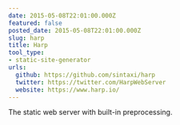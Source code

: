 ```yaml
---
date: 2015-05-08T22:01:00.000Z
featured: false
posted_date: 2015-05-08T22:01:00.000Z
slug: harp
title: Harp
tool_type:
- static-site-generator
urls:
  github: https://github.com/sintaxi/harp
  twitter: https://twitter.com/HarpWebServer
  website: https://www.harp.io/
---
```


The static web server with built-in preprocessing.




